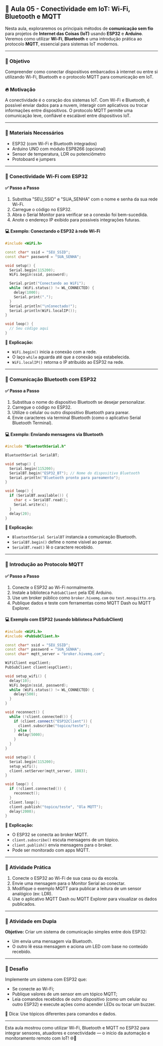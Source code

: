 ## 📘 Aula 05 - Conectividade em IoT: Wi-Fi, Bluetooth e MQTT

Nesta aula, exploraremos os principais métodos de **comunicação sem fio** para projetos de **Internet das Coisas (IoT)** usando **ESP32** e **Arduino**. Veremos como utilizar **Wi-Fi**, **Bluetooth** e uma introdução prática ao protocolo **MQTT**, essencial para sistemas IoT modernos.

---

### 🎯 Objetivo
Compreender como conectar dispositivos embarcados à internet ou entre si utilizando Wi-Fi, Bluetooth e o protocolo MQTT para comunicação em IoT.

### 🔥 Motivação
A conectividade é o coração dos sistemas IoT. Com Wi-Fi e Bluetooth, é possível enviar dados para a nuvem, interagir com aplicativos ou trocar informações entre dispositivos. O protocolo MQTT permite uma comunicação leve, confiável e escalável entre dispositivos IoT.

---

### 🔧 Materiais Necessários
- ESP32 (com Wi-Fi e Bluetooth integrados)
- Arduino UNO com módulo ESP8266 (opcional)
- Sensor de temperatura, LDR ou potenciômetro
- Protoboard e jumpers

---

### 📡 Conectividade Wi-Fi com ESP32

#### ✅ Passo a Passo
1. Substitua "SEU_SSID" e "SUA_SENHA" com o nome e senha da sua rede Wi-Fi.
2. Carregue o código no ESP32.
3. Abra o Serial Monitor para verificar se a conexão foi bem-sucedida.
4. Anote o endereço IP exibido para possíveis integrações futuras.

#### 💻 Exemplo: Conectando o ESP32 à rede Wi-Fi
```cpp
#include <WiFi.h>

const char* ssid = "SEU_SSID";
const char* password = "SUA_SENHA";

void setup() {
  Serial.begin(115200);
  WiFi.begin(ssid, password);

  Serial.print("Conectando ao WiFi");
  while (WiFi.status() != WL_CONNECTED) {
    delay(1000);
    Serial.print(".");
  }
  Serial.println("\nConectado!");
  Serial.println(WiFi.localIP());
}

void loop() {
  // Seu código aqui
}
```

📌 **Explicação:**
- `WiFi.begin()` inicia a conexão com a rede.
- O laço `while` aguarda até que a conexão seja estabelecida.
- `WiFi.localIP()` retorna o IP atribuído ao ESP32 na rede.

---

### 🔷 Comunicação Bluetooth com ESP32

#### ✅ Passo a Passo
1. Substitua o nome do dispositivo Bluetooth se desejar personalizar.
2. Carregue o código no ESP32.
3. Utilize o celular ou outro dispositivo Bluetooth para parear.
4. Envie caracteres via terminal Bluetooth (como o aplicativo Serial Bluetooth Terminal).

#### 💻 Exemplo: Enviando mensagens via Bluetooth
```cpp
#include "BluetoothSerial.h"

BluetoothSerial SerialBT;

void setup() {
  Serial.begin(115200);
  SerialBT.begin("ESP32_BT"); // Nome do dispositivo Bluetooth
  Serial.println("Bluetooth pronto para pareamento");
}

void loop() {
  if (SerialBT.available()) {
    char c = SerialBT.read();
    Serial.write(c);
  }
  delay(20);
}
```

📌 **Explicação:**
- `BluetoothSerial SerialBT` instancia a comunicação Bluetooth.
- `SerialBT.begin()` define o nome visível ao parear.
- `SerialBT.read()` lê o caractere recebido.

---

### 📡 Introdução ao Protocolo MQTT

#### ✅ Passo a Passo
1. Conecte o ESP32 ao Wi-Fi normalmente.
2. Instale a biblioteca `PubSubClient` pela IDE Arduino.
3. Use um broker público como `broker.hivemq.com` ou `test.mosquitto.org`.
4. Publique dados e teste com ferramentas como MQTT Dash ou MQTT Explorer.

#### 💻 Exemplo com ESP32 (usando biblioteca PubSubClient)
```cpp
#include <WiFi.h>
#include <PubSubClient.h>

const char* ssid = "SEU_SSID";
const char* password = "SUA_SENHA";
const char* mqtt_server = "broker.hivemq.com";

WiFiClient espClient;
PubSubClient client(espClient);

void setup_wifi() {
  delay(10);
  WiFi.begin(ssid, password);
  while (WiFi.status() != WL_CONNECTED) {
    delay(500);
  }
}

void reconnect() {
  while (!client.connected()) {
    if (client.connect("ESP32Client")) {
      client.subscribe("topico/teste");
    } else {
      delay(5000);
    }
  }
}

void setup() {
  Serial.begin(115200);
  setup_wifi();
  client.setServer(mqtt_server, 1883);
}

void loop() {
  if (!client.connected()) {
    reconnect();
  }
  client.loop();
  client.publish("topico/teste", "Ola MQTT");
  delay(2000);
}
```

📌 **Explicação:**
- O ESP32 se conecta ao broker MQTT.
- `client.subscribe()` escuta mensagens de um tópico.
- `client.publish()` envia mensagens para o broker.
- Pode ser monitorado com apps MQTT.

---

### 🎯 Atividade Prática
1. Conecte o ESP32 ao Wi-Fi de sua casa ou da escola.
2. Envie uma mensagem para o Monitor Serial ao conectar.
3. Modifique o exemplo MQTT para publicar a leitura de um sensor analógico (ex: LDR).
4. Use o aplicativo MQTT Dash ou MQTT Explorer para visualizar os dados publicados.

---

### 🤝 Atividade em Dupla
**Objetivo:** Criar um sistema de comunicação simples entre dois ESP32:
- Um envia uma mensagem via Bluetooth.
- O outro lê essa mensagem e aciona um LED com base no conteúdo recebido.

---

### 🧠 Desafio
Implemente um sistema com ESP32 que:
- Se conecte ao Wi-Fi;
- Publique valores de um sensor em um tópico MQTT;
- Leia comandos recebidos de outro dispositivo (como um celular ou outro ESP32) e execute ações como acender LEDs ou tocar um buzzer.

📌 Dica: Use tópicos diferentes para comandos e dados.

---
Esta aula mostrou como utilizar Wi-Fi, Bluetooth e MQTT no ESP32 para integrar sensores, atuadores e conectividade — o início da automação e monitoramento remoto com IoT! 🌐📲
